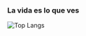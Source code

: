 ### La vida es lo que ves

![Top Langs](https://github-readme-stats.vercel.app/api/top-langs/?username=pycolmenero&layout=compact&theme=dark)


<!--
**PyColmenero/PyColmenero** is a ✨ _special_ ✨ repository because its `README.md` (this file) appears on your GitHub profile.

Here are some ideas to get you started: f

- 🔭 I’m currently working on ...
- 🌱 I’m currently learning ...
- 👯 I’m looking to collaborate on ...
- 🤔 I’m looking for help with ...
- 💬 Ask me about ...
- 📫 How to reach me: ...
- 😄 Pronouns: ...
- ⚡ Fun fact: ...
-->
